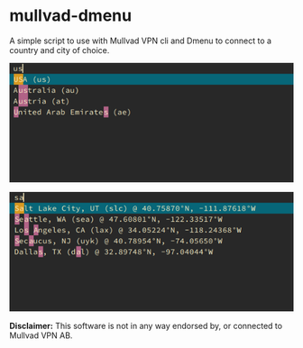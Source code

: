 # mullvad-dmenu
A simple script to use with Mullvad VPN cli and Dmenu to connect to a country
and city of choice.

![Country selector](screenshots/country.png "First, select the country.")

![City selector](screenshots/city.png "Then, select the city in that country.")

**Disclaimer:** This software is not in any way endorsed by, or connected to 
Mullvad VPN AB.
